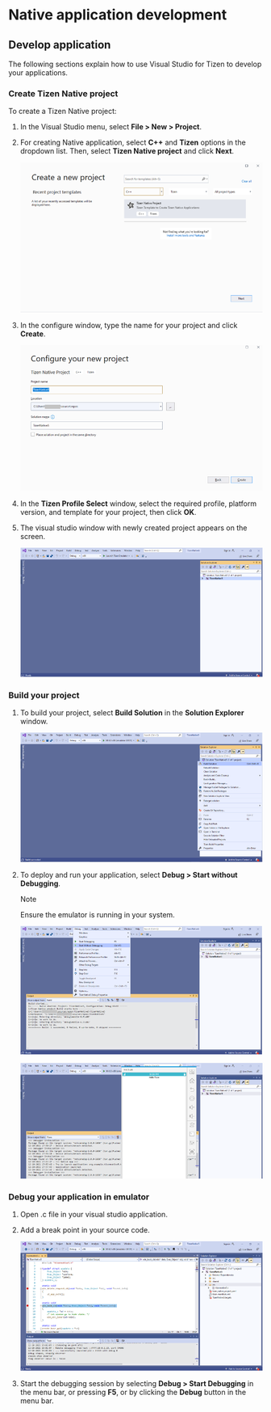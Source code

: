 # Native application development


## Develop application

The following sections explain how to use Visual Studio for Tizen to develop your applications.


### Create Tizen Native project

To create a Tizen Native project:

1. In the Visual Studio menu, select **File &gt; New &gt; Project**.

2. For creating Native application, select **C++** and **Tizen** options in the dropdown list. Then, select **Tizen Native project** and click **Next**.

   ![Create Tizen project](media/native_create_project.PNG)

3. In the configure window, type the name for your project and click **Create**.

   ![Configure project](media/native_configure_project.PNG)

4. In the **Tizen Profile Select** window, select the required profile, platform version, and template for your project, then click **OK**.

5. The visual studio window with newly created project appears on the screen.

   ![Visual Studio screen](media/native_vs_screen.PNG)


### Build your project

1. To build your project, select **Build Solution** in the **Solution Explorer** window.

   ![Build project](media/native_build_project.PNG)

2. To deploy and run your application, select **Debug &gt; Start without Debugging**.

   > [!NOTE]
   > Ensure the emulator is running in your system.

   ![Run application](media/native_run_application1.PNG)

   ![Application](media/native_run_application2.PNG)


### Debug your application in emulator

1. Open .c file in your visual studio application.

2. Add a break point in your source code.

   ![Add break point](media/native_debug_application.PNG)

3. Start the debugging session by selecting **Debug &gt; Start Debugging** in the menu bar, or pressing **F5**, or by clicking the **Debug** button in the menu bar.

